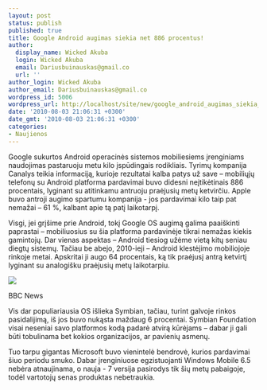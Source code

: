 ```yaml
---
layout: post
status: publish
published: true
title: Google Android augimas siekia net 886 procentus!
author:
  display_name: Wicked Akuba
  login: Wicked Akuba
  email: Dariusbuinauskas@gmail.co
  url: ''
author_login: Wicked Akuba
author_email: Dariusbuinauskas@gmail.co
wordpress_id: 5006
wordpress_url: http://localhost/site/new/google_android_augimas_siekia_net_886_procentus/
date: '2010-08-03 21:06:31 +0300'
date_gmt: '2010-08-03 21:06:31 +0300'
categories:
- Naujienos
---
```

<p>Google sukurtos Android operacinės sistemos mobiliesiems įrenginiams naudojimas pastaruoju metu kilo įspūdingais rodikliais. Tyrimų kompanija Canalys teikia informaciją, kurioje rezultatai kalba patys už save – mobiliųjų telefonų su Android platforma pardavimai buvo didesni neįtikėtinais 886 procentais, lyginant su atitinkamu antruoju praėjusių metų ketvirčiu. Apple buvo antroji augimo spartumu kompanija - jos pardavimai kilo taip pat nemažai – 61 %, kalbant apie tą patį laikotarpį.</p>
<p>Visgi, jei grįšime prie Android, tokį Google OS augimą galima paaiškinti paprastai – mobiliuosius su šia platforma pardavinėje tikrai nemažas kiekis gamintojų. Dar vienas aspektas – Android tiesiog užėme vietą kitų seniau diegtų sistemų. Tačiau be abejo, 2010-ieji – Android klestėjimo mobiliojoje rinkoje metai. Apskritai ji augo 64 procentais, ką tik praėjusį antrą ketvirtį lyginant su analogišku praėjusių metų laikotarpiu. </p>
<p><img src="http://img704.imageshack.us/img704/9119/76370777.png" /></p>
<p>BBC News</p>
<p>Vis dar populiariausia OS išlieka Symbian, tačiau, turint galvoje rinkos pasidalijimą, iš jos buvo nukąsta maždaug 6 procentai. Symbian Foundation visai neseniai savo platformos kodą padarė atvirą kūrėjams – dabar ji gali būti tobulinama bet kokios organizacijos, ar pavienių asmenų.</p>
<p>Tuo tarpu gigantas Microsoft buvo vienintelė bendrovė, kurios pardavimai šiuo periodu smuko. Dabar įrenginiuose egzistuojanti Windows Mobile 6.5 nebėra atnaujinama, o nauja - 7 versija pasirodys tik šių metų pabaigoje, todėl vartotojų senas produktas nebetraukia.<br /></p>
